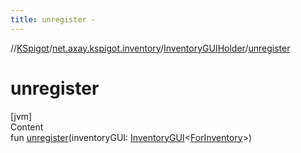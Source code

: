 ```yaml
---
title: unregister -
---
```

//[KSpigot](../../index.md)/[net.axay.kspigot.inventory](../index.md)/[InventoryGUIHolder](index.md)/[unregister](unregister.md)



# unregister  
[jvm]  
Content  
fun [unregister](unregister.md)(inventoryGUI: [InventoryGUI](../-inventory-g-u-i/index.md)<[ForInventory](../-for-inventory/index.md)>)  



